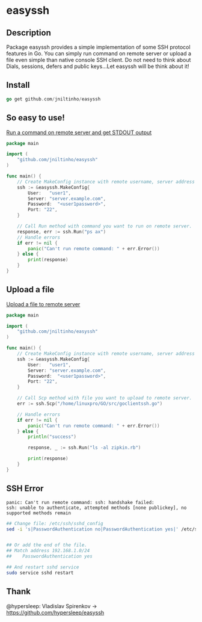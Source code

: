 # easyssh

## Description

Package easyssh provides a simple implementation of some SSH protocol features in Go.
You can simply run command on remote server or upload a file even simple than native console SSH client.
Do not need to think about Dials, sessions, defers and public keys...Let easyssh will be think about it!

## Install


```go
go get github.com/jniltinho/easyssh
```

## So easy to use!

[Run a command on remote server and get STDOUT output](example/run.go)

```go
package main

import (
	"github.com/jniltinho/easyssh"
)

func main() {
	// Create MakeConfig instance with remote username, server address and path to private key.
	ssh := &easyssh.MakeConfig{
		User:   "user1",
		Server: "server.example.com",
		Password:  "<user1password>",
		Port: "22",
	}

	// Call Run method with command you want to run on remote server.
	response, err := ssh.Run("ps ax")
	// Handle errors
	if err != nil {
		panic("Can't run remote command: " + err.Error())
	} else {
		print(response)
	}
}
```

## Upload a file
[Upload a file to remote server](example/scp.go)

```go
package main

import (
	"github.com/jniltinho/easyssh"
)

func main() {
	// Create MakeConfig instance with remote username, server address and path to private key.
	ssh := &easyssh.MakeConfig{
		User:   "user1",
		Server: "server.example.com",
		Password:  "<user1password>",
		Port: "22",
	}

	// Call Scp method with file you want to upload to remote server.
	err := ssh.Scp("/home/linuxpro/GO/src/goclientssh.go")

	// Handle errors
	if err != nil {
		panic("Can't run remote command: " + err.Error())
	} else {
		println("success")

		response, _ := ssh.Run("ls -al zipkin.rb")

		print(response)
	}
}
```


## SSH Error

```
panic: Can't run remote command: ssh: handshake failed: 
ssh: unable to authenticate, attempted methods [none publickey], no supported methods remain
```

```bash
## Change file: /etc/ssh/sshd_config
sed -i 's|PasswordAuthentication no|PasswordAuthentication yes|' /etc/ssh/sshd_config


## Or add the end of the file.
## Match address 192.168.1.0/24
##    PasswordAuthentication yes

## And restart sshd service
sudo service sshd restart
```



## Thank 

@hypersleep: Vladislav Spirenkov -> https://github.com/hypersleep/easyssh
